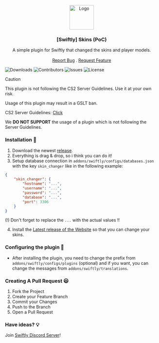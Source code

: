 <br/>
<p align="center">
  <a href="https://github.com/swiftly-solution/swiftly_skins">
    <img src="https://media.discordapp.net/attachments/979452783466000466/1168236894652469248/Swiftly_Logo.png?ex=6575f264&is=65637d64&hm=dd2834983bebeab98d7febd44bb3bd20e9aded13ecefac63cc990b222a9d9e9e&=&format=webp&quality=lossless&width=468&height=468" alt="Logo" width="80" height="80">
  </a>

  <h3 align="center">[Swiftly] Skins (PoC)</h3>

  <p align="center">
    A simple plugin for Swiftly that changed the skins and player models.
    <br/>
    <br/>
    <a href="https://github.com/swiftly-solution/swiftly_skins/issues">Report Bug</a>
    .
    <a href="https://github.com/swiftly-solution/swiftly_skins/issues">Request Feature</a>
  </p>
</p>

![Downloads](https://img.shields.io/github/downloads/swiftly-solution/swiftly_skins/total) ![Contributors](https://img.shields.io/github/contributors/swiftly-solution/swiftly_skins?color=dark-green) ![Issues](https://img.shields.io/github/issues/swiftly-solution/swiftly_skins) ![License](https://img.shields.io/github/license/swiftly-solution/swiftly_skins) 

> [!CAUTION]
> This plugin is not following the CS2 Server Guidelines. Use it at your own risk.
>
> Usage of this plugin may result in a GSLT ban.
>
> CS2 Server Guidelines: [Click](https://blog.counter-strike.net/index.php/server_guidelines/)
>
> We **DO NOT SUPPORT** the usage of a plugin which is not following the Server Guidelines.

### Installation 👀

1. Download the newest [release](https://github.com/swiftly-solution/swiftly_skins/releases).
2. Everything is drag & drop, so i think you can do it!
3. Setup database connection in `addons/swiftly/configs/databases.json` with the key `skin_changer` like in the following example:
```json
{
    "skin_changer": {
        "hostname": "...",
        "username": "...",
        "password": "...",
        "database": "...",
        "port": 3306
    }
}
```
(!) Don't forget to replace the `...` with the actual values !!

4. Install the [Latest release of the Website](https://github.com/swiftly-solution/swiftly_skins_web/releases/latest) so that you can change your skins.

### Configuring the plugin 🧐

* After installing the plugin, you need to change the prefix from `addons/swiftly/configs/plugins` (optional) and if you want, you can change the messages from `addons/swiftly/translations`.

### Creating A Pull Request 😃

1. Fork the Project
2. Create your Feature Branch
3. Commit your Changes
4. Push to the Branch
5. Open a Pull Request

### Have ideas? 💡
Join [Swiftly Discord Server](https://swiftlycs2.net/discord)!
